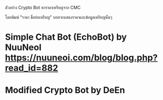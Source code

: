 ตัวอย่าง Crypto Bot  หาราคาเหรียญจาก  CMC

โดยพิมพ์  "ราคา ชื่อย่อเหรียญ"
บอทจะแสดงราคาและข้อมูลเหรียญนั้นๆ


# Simple Chat Bot (EchoBot) by NuuNeoI https://nuuneoi.com/blog/blog.php?read_id=882
# Modified Crypto Bot  by DeEn
 
